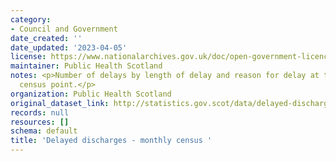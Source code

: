 ```yaml
---
category:
- Council and Government
date_created: ''
date_updated: '2023-04-05'
license: https://www.nationalarchives.gov.uk/doc/open-government-licence/version/3/
maintainer: Public Health Scotland
notes: <p>Number of delays by length of delay and reason for delay at the monthly
  census point.</p>
organization: Public Health Scotland
original_dataset_link: http://statistics.gov.scot/data/delayed-discharges-monthly-census
records: null
resources: []
schema: default
title: 'Delayed discharges - monthly census '
---
```

